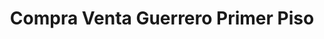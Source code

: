 ---
title: "Compra Venta Guerrero Primer Piso"
url: /chiquinquira/compra-venta-guerrero-primer-piso/
shop: joyería
---
